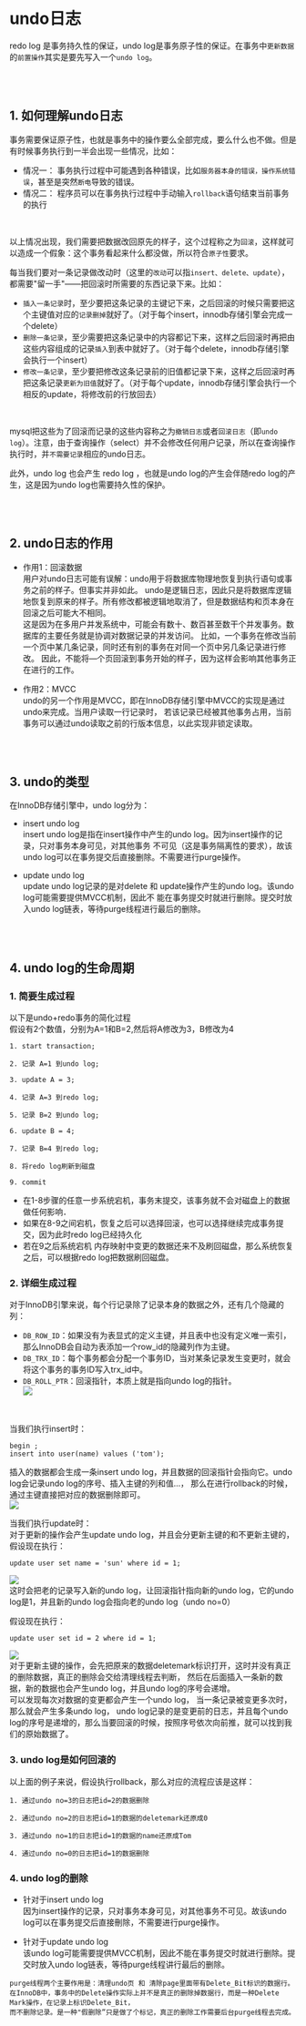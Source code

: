 # undo日志
redo log 是事务持久性的保证，undo log是事务原子性的保证。在事务中```更新数据```的```前置操作```其实是要先写入一个```undo log```。

<br/><br/>
## 1. 如何理解undo日志
事务需要保证原子性，也就是事务中的操作要么全部完成，要么什么也不做。但是有时候事务执行到一半会出现一些情况，比如：
+ 情况一： 事务执行过程中可能遇到各种错误，比如```服务器本身的错误，操作系统错误```，甚至是突然```断电```导致的错误。
+ 情况二： 程序员可以在事务执行过程中手动输入```rollback```语句结束当前事务的执行
<br/>
  

以上情况出现，我们需要把数据改回原先的样子，这个过程称之为```回滚```，这样就可以造成一个假象：这个事务看起来什么都没做，所以符合```原子性```要求。
<br>

每当我们要对一条记录做改动时（这里的```改动```可以指```insert、delete、update```），都需要"留一手"——把回滚时所需要的东西记录下来。比如：
+ ```插入一条记录```时，至少要把这条记录的主键记下来，之后回滚的时候只需要把这个主键值对应的```记录删掉```就好了。（对于每个insert，innodb存储引擎会完成一个delete）
+ ```删除一条记录```，至少需要把这条记录中的内容都记下来，这样之后回滚时再把由这些内容组成的记录```插入```到表中就好了。（对于每个delete，innodb存储引擎会执行一个insert）
+ ```修改一条记录```，至少要把修改这条记录前的旧值都记录下来，这样之后回滚时再把这条记录```更新为旧值```就好了。（对于每个update，innodb存储引擎会执行一个相反的update，将修改前的行放回去）
<br>
  
mysql把这些为了回滚而记录的这些内容称之为```撤销日志```或者```回滚日志```（即```undo log```）。注意，由于查询操作（select）并不会修改任何用户记录，所以在查询操作执行时，并```不需要记录```相应的undo日志。
<br>

此外，undo log 也会产生 redo log ，也就是undo log的产生会伴随redo log的产生，这是因为undo log也需要持久性的保护。




<br/><br/>
## 2. undo日志的作用
+ 作用1：回滚数据 <br>
  用户对undo日志可能有误解：undo用于将数据库物理地恢复到执行语句或事务之前的样子。但事实并非如此。
  undo是逻辑日志，因此只是将数据库逻辑地恢复到原来的样子。所有修改都被逻辑地取消了，但是数据结构和页本身在回滚之后可能大不相同。
  <br>
  这是因为在多用户并发系统中，可能会有数十、数百甚至数干个并发事务。数据库的主要任务就是协调对数据记录的并发访问。
  比如，一个事务在修改当前一个页中某几条记录，同时还有别的事务在对同一个页中另几条记录进行修改。
  因此，不能将—个页回滚到事务开始的样子，因为这样会影响其他事务正在进行的工作。
  

+ 作用2：MVCC <br>
  undo的另一个作用是MVCC，即在InnoDB存储引擎中MVCC的实现是通过undo来完成。当用户读取一行记录时，
  若该记录已经被其他事务占用，当前事务可以通过undo读取之前的行版本信息，以此实现非锁定读取。



<br/><br/>
## 3. undo的类型
在InnoDB存储引擎中，undo log分为：

+ insert undo log <br>
  insert undo log是指在insert操作中产生的undo log。因为insert操作的记录，只对事务本身可见，对其他事务
  不可见（这是事务隔离性的要求），故该undo log可以在事务提交后直接删除。不需要进行purge操作。
  

+ update undo log <br>
  update undo log记录的是对delete 和 update操作产生的undo log。该undo log可能需要提供MVCC机制，因此不
  能在事务提交时就进行删除。提交时放入undo log链表，等待purge线程进行最后的删除。



<br/><br/>
## 4. undo log的生命周期
### 1. 简要生成过程
以下是undo+redo事务的简化过程 <br>
假设有2个数值，分别为A=1和B=2,然后将A修改为3，B修改为4
```text
1. start transaction;

2. 记录 A=1 到undo log;

3. update A = 3;

4. 记录 A=3 到redo log;

5. 记录 B=2 到undo log;

6. update B = 4;

7. 记录 B=4 到redo log;

8. 将redo log刷新到磁盘

9. commit
```
+ 在1-8步骤的任意一步系统宕机，事务末提交，该事务就不会对磁盘上的数据做任何影响． 
+ 如果在8-9之间宕机，恢复之后可以选择回滚，也可以选择继续完成事务提交，因为此时redo log已经持久化
+ 若在9之后系统宕机 内存映射中变更的数据还来不及刷回磁盘，那么系统恢复之后，可以根据redo log把数据刷回磁盘。


### 2. 详细生成过程
对于InnoDB引擎来说，每个行记录除了记录本身的数据之外，还有几个隐藏的列：
+ ```DB_ROW_ID```：如果没有为表显式的定义主键，并且表中也没有定义唯一索引，那么InnoDB会自动为表添加一个row_id的隐藏列作为主键。
+ ```DB_TRX_ID```：每个事务都会分配一个事务ID，当对某条记录发生变更时，就会将这个事务的事务ID写入trx_id中。
+ ```DB_ROLL_PTR```：回滚指针，本质上就是指向undo log的指针。<br>
![](../.mysql_undo_log_images/三个隐藏列.png)
<br>
  
当我们执行insert时：
```mysql
begin ;
insert into user(name) values ('tom');
```
插入的数据都会生成一条insert undo log，并且数据的回滚指针会指向它。undo log会记录undo log的序号、插入主键的列和值...，
那么在进行rollback的时候，通过主键直接把对应的数据删除即可。<br>
![](../.mysql_undo_log_images/insert时的undo_log.png)
<br>

当我们执行update时：<br>
对于更新的操作会产生update undo log，并且会分更新主键的和不更新主键的，假设现在执行：
```mysql
update user set name = 'sun' where id = 1;
```
![](../.mysql_undo_log_images/update时的undo_log.png)
<br>
这时会把老的记录写入新的undo log，让回滚指针指向新的undo log，它的undo log是1，并且新的undo log会指向老的undo log（undo no=0）

假设现在执行：
```mysql
update user set id = 2 where id = 1;
```
![](../.mysql_undo_log_images/更新主键时的undo_log.png)
<br>
对于更新主键的操作，会先把原来的数据deletemark标识打开，这时并没有真正的删除数据，真正的删除会交给清理线程去判断，
然后在后面插入一条新的数据，新的数据也会产生undo log，并且undo log的序号会递增。
<br>
可以发现每次对数据的变更都会产生一个undo log， 当一条记录被变更多次时，那么就会产生多条undo log，
undo log记录的是变更前的日志，并且每个undo log的序号是递增的，那么当要回滚的时候，按照序号依次向前推，就可以找到我们的原始数据了。


### 3. undo log是如何回滚的
以上面的例子来说，假设执行rollback，那么对应的流程应该是这样：
```text
1. 通过undo no=3的日志把id=2的数据删除

2. 通过undo no=2的日志把id=1的数据的deletemark还原成0

3. 通过undo no=1的日志把id=1的数据的name还原成Tom

4. 通过undo no=0的日志把id=1的数据删除
```


### 4. undo log的删除
+ 针对于insert undo log <br>
  因为insert操作的记录，只对事务本身可见，对其他事务不可见。故该undo log可以在事务提交后直接刪除，不需要进行purge操作。
  

+ 针对于update undo log <br>
  该undo log可能需要提供MVCC机制，因此不能在事务提交时就进行删除。提交时放入undo log链表，等待purge线程讲行最后的删除。


```text
purge线程两个主要作用是：清理undo页 和 清除page里面带有Delete_Bit标识的数据行。
在InnoDB中，事务中的Delete操作实际上并不是真正的删除掉数据行，而是一种Delete Mark操作，在记录上标识Delete_Bit， 
而不删除记录。是一种"假删除”只是做了个标记，真正的删除工作需要后台purge线程去完成。
```

















